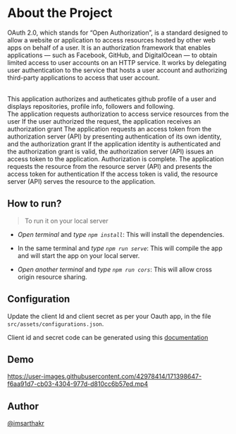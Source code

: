 # About the Project
OAuth 2.0, which stands for “Open Authorization”, is a standard designed to allow a website or application to access resources hosted by other web apps on behalf of a user. It is an authorization framework that enables applications — such as Facebook, GitHub, and DigitalOcean — to obtain limited access to user accounts on an HTTP service. It works by delegating user authentication to the service that hosts a user account and authorizing third-party applications to access that user account.

</br>
This application authorizes and autheticates github profile of a user and displays repositories, profile info, followers and following.

</br>
The application requests authorization to access service resources from the user
If the user authorized the request, the application receives an authorization grant
The application requests an access token from the authorization server (API) by presenting authentication of its own identity, and the authorization grant
If the application identity is authenticated and the authorization grant is valid, the authorization server (API) issues an access token to the application. Authorization is complete.
The application requests the resource from the resource server (API) and presents the access token for authentication
If the access token is valid, the resource server (API) serves the resource to the application.

</br>

## How to run?

> To run it on your local server

- *Open terminal* and *type `npm install`*: This will install the dependencies.

- In the same terminal and *type `npm run serve`*: This will compile the app and will start the app on your local server.

- *Open another terminal* and *type `npm run cors`*: This will allow cross origin resource sharing.

## Configuration

Update the client Id and client secret as per your Oauth app, in the file `src/assets/configurations.json`.

Client id and secret code can be generated using this [documentation](https://docs.github.com/en/developers/apps/building-oauth-apps/creating-an-oauth-app)

## Demo

https://user-images.githubusercontent.com/42978414/171398647-f6aa91d7-cb03-4304-977d-d810cc6b57ed.mp4


## Author

[@imsarthakr](https://github.com/imsarthakr)





